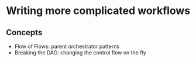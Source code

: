 # Writing more complicated workflows

## Concepts
- Flow of Flows: parent orchestrator patterns
- Breaking the DAG: changing the control flow on the fly


